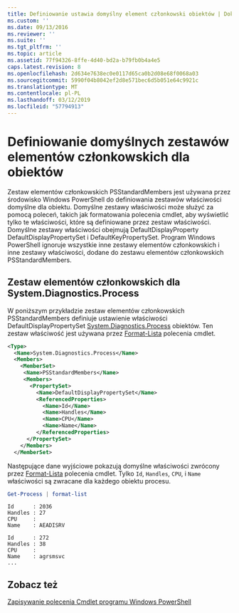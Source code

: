 ```yaml
---
title: Definiowanie ustawia domyślny element członkowski obiektów | Dokumentacja firmy Microsoft
ms.custom: ''
ms.date: 09/13/2016
ms.reviewer: ''
ms.suite: ''
ms.tgt_pltfrm: ''
ms.topic: article
ms.assetid: 77f94326-8ffe-4d40-bd2a-b79fb0b4a4e5
caps.latest.revision: 8
ms.openlocfilehash: 2d634e7638ec0e0117d65ca0b2d08e68f0068a03
ms.sourcegitcommit: 5990f04b8042ef2d8e571bec6d5b051e64c9921c
ms.translationtype: MT
ms.contentlocale: pl-PL
ms.lasthandoff: 03/12/2019
ms.locfileid: "57794913"
---
```

# <a name="defining-default-member-sets-for-objects"></a>Definiowanie domyślnych zestawów elementów członkowskich dla obiektów

Zestaw elementów członkowskich PSStandardMembers jest używana przez środowisko Windows PowerShell do definiowania zestawów właściwości domyślne dla obiektu. Domyślne zestawy właściwości może służyć za pomocą poleceń, takich jak formatowania polecenia cmdlet, aby wyświetlić tylko te właściwości, które są definiowane przez zestaw właściwości. Domyślne zestawy właściwości obejmują DefaultDisplayProperty DefaultDisplayPropertySet i DefaultKeyPropertySet. Program Windows PowerShell ignoruje wszystkie inne zestawy elementów członkowskich i inne zestawy właściwości, dodane do zestawu elementów członkowskich PSStandardMembers.

## <a name="member-set-for-systemdiagnosticsprocess"></a>Zestaw elementów członkowskich dla System.Diagnostics.Process

W poniższym przykładzie zestaw elementów członkowskich PSStandardMembers definiuje ustawienie właściwości DefaultDisplayPropertySet [System.Diagnostics.Process](/dotnet/api/System.Diagnostics.Process) obiektów. Ten zestaw właściwość jest używana przez [Format-Lista](/powershell/module/Microsoft.PowerShell.Utility/Format-List) polecenia cmdlet.

```xml
<Type>
  <Name>System.Diagnostics.Process</Name>
  <Members>
    <MemberSet>
     <Name>PSStandardMembers</Name>
     <Members>
       <PropertySet>
         <Name>DefaultDisplayPropertySet</Name>
         <ReferencedProperties>
           <Name>Id</Name>
           <Name>Handles</Name>
           <Name>CPU</Name>
           <Name>Name</Name>
         </ReferencedProperties>
      </PropertySet>
    </Members>
  </MemberSet>
```

Następujące dane wyjściowe pokazują domyślne właściwości zwrócony przez [Format-Lista](/powershell/module/Microsoft.PowerShell.Utility/Format-List) polecenia cmdlet. Tylko `Id`, `Handles`, `CPU`, i `Name` właściwości są zwracane dla każdego obiektu procesu.

```powershell
Get-Process | format-list
```

```output
Id      : 2036
Handles : 27
CPU     :
Name    : AEADISRV

Id      : 272
Handles : 38
CPU     :
Name    : agrsmsvc
...
```

## <a name="see-also"></a>Zobacz też

[Zapisywanie polecenia Cmdlet programu Windows PowerShell](./writing-a-windows-powershell-cmdlet.md)
